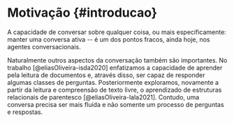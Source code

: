 Motivação {#introducao}
=========

A capacidade de conversar sobre qualquer coisa, ou mais
especificamente: manter uma conversa ativa -- é um dos pontos fracos,
ainda hoje, nos agentes conversacionais.

Naturalmente outros aspectos da conversação também são importantes. No
trabalho [@eliasOliveira-isda2020] enfatizamos a capacidade de
aprender pela leitura de documentos e, através disso, ser capaz de
responder algumas classes de perguntas. Posteriormente exploramos,
novamente a partir da leitura e compreensão de texto livre, o
aprendizado de estruturas relacionais de
parentesco [@eliasOliveira-lala2021]. Contudo, uma conversa
precisa ser mais fluída e não somente um processo de perguntas e
respostas.
